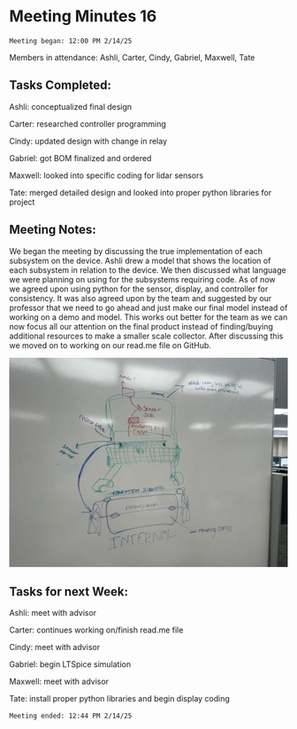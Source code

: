 # Meeting Minutes 16 

    Meeting began: 12:00 PM 2/14/25 

Members in attendance: Ashli, Carter, Cindy, Gabriel, Maxwell, Tate 

 

## Tasks Completed: 

Ashli: conceptualized final design 

Carter: researched controller programming 

Cindy: updated design with change in relay 

Gabriel: got BOM finalized and ordered 

Maxwell: looked into specific coding for lidar sensors 

Tate: merged detailed design and looked into proper python libraries for project 

 

## Meeting Notes: 

We began the meeting by discussing the true implementation of each subsystem on the device. Ashli drew a model that shows the location of each subsystem in relation to the device. We then discussed what language we were planning on using for the subsystems requiring code. As of now we agreed upon using python for the sensor, display, and controller for consistency. It was also agreed upon by the team and suggested by our professor that we need to go ahead and just make our final model instead of working on a demo and model. This works out better for the team as we can now focus all our attention on the final product instead of finding/buying additional resources to make a smaller scale collector. After discussing this we moved on to working on our read.me file on GitHub.  

![modeldrawing](modeldrawing.JPEG)

## Tasks for next Week: 

Ashli: meet with advisor  

Carter: continues working on/finish read.me file 

Cindy: meet with advisor 

Gabriel: begin LTSpice simulation 

Maxwell: meet with advisor 

Tate: install proper python libraries and begin display coding 

 

    Meeting ended: 12:44 PM 2/14/25 

 

 

